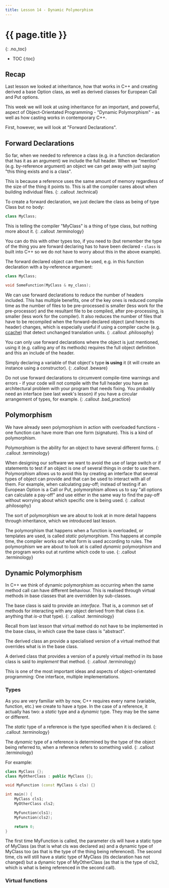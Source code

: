 ```yaml
---
title: Lesson 14 - Dynamic Polymorphism
---
```


# {{ page.title }}
{: .no_toc}

- TOC
{:toc}

## Recap

Last lesson we looked at inheritance, how that works in C++ and creating derived a base Option class, as well as derived classes for European Call and Put options.

This week we will look at using inheritance for an important, and powerful, aspect of Object-Orientated Programming - "Dynamic Polymorphism" - as well as how casting works in contemporary C++.

First, however, we will look at "Forward Declarations".

## Forward Declarations

So far, when we needed to reference a class (e.g. in a function declaration that has it as an argument) we include the full header.  When we "mention" (e.g. by-reference argument) an object we can get away with just saying "this thing exists and is a class".

This is because a reference uses the same amount of memory regardless of the size of the thing it points to.  This is all the compiler cares about when building individual files.
{: .callout .technical}

To create a forward declaration, we just declare the class as being of type Class but no body:

```cpp
class MyClass;
```

This is telling the compiler "MyClass" is a thing of type class, but nothing more about it.
{: .callout .terminology}

You can do this with other types too, if you need to (but remember the type of the thing you are forward declaring has to have been declared - `class` is built into C++ so we do not have to worry about this in the above example).

The forward declared object can then be used, e.g. in this function declaration with a by-reference argument:

```cpp
class MyClass;

void SomeFunction(MyClass & my_class);
```

We can use forward declarations to reduce the number of headers included.  This has multiple benefits, one of the key ones is reduced compile time as the number of files to be pre-processed is smaller (less work for the pre-processor) and the resultant file to be compiled, after pre-processing, is smaller (less work for the compiler).  It also reduces the number of files that have to be recompiled when the forward-declared object (and hence its header) changes, which is especially useful if using a compiler cache (e.g. [ccache](https://ccache.dev/)) that detect unchanged translation units.
{: .callout .philosophy}

You can only use forward declarations where the object is just mentioned, using it (e.g. calling any of its methods) requires the full object definition and this an include of the header.

Simply declaring a variable of that object's type **is using** it (it will create an instance using a constructor).
{: .callout .beware}

Do not use forward declarations to circumvent compile-time warnings and errors - if your code will not compile with the full header you have an architectural problem with your program that needs fixing.  You probably need an interface (see last week's lesson) if you have a circular arrangement of types, for example.
{: .callout .bad_practice}

## Polymorphism

We have already seen polymorphism in action with overloaded functions - one function can have more than one form (signature).  This is a kind of polymorphism.

Polymorphism is the ability for an object to have several different forms.
{: .callout .terminology}

When designing our software we want to avoid the use of large switch or if statements to test if an object is one of several things in order to use them.  Polymorphism allows us to avoid this by creating an interface that several types of object can provide and that can be used to interact with all of them.  For example, when calculating pay-off; instead of testing if an European Option is a Call or Put, polymorphism allows us to say "all options can calculate a pay-off" and use either in the same way to find the pay-off without worrying about which specific one is being used.
{: .callout .philosophy}

The sort of polymorphism we are about to look at in more detail happens through inheritance, which we introduced last lesson.

The polymorphism that happens when a function is overloaded, or templates are used, is called *static* polymorphism.  This happens at compile time, the compiler works out what form is used according to rules.  The polymorphism we are about to look at is called *dynamic* polymorphism and the program works out at runtime which code to use.
{: .callout .terminology}

## Dynamic Polymorphism

In C++ we think of dynamic polymorphism as occurring when the same method call can have different behaviour.  This is realised through virtual methods in base classes that are overridden by sub-classes.

The base class is said to provide an *interface*.  That is, a common set of methods for interacting with any object derived from that class (i.e. anything that *is-a* that type).
{: .callout .terminology}

Recall from last lesson that virtual method do not have to be implemented in the base class, in which case the base class is "abstract".

The derived class an provide a specialised version of a virtual method that overrides what is in the base class.

A derived class that provides a version of a purely virtual method in its base class is said to *implement* that method.
{: .callout .terminology}

This is one of the most important ideas and aspects of object-orientated programming: One interface, multiple implementations.

### Types

As you are very familiar with by now, C++ requires every name (variable, function, etc.) we create to have a type.  In the case of a reference, it actually has two: a *static* type and a *dynamic* type.  They may be the same or different.

The *static* type of a reference is the type specified when it is declared.
{: .callout .terminology}

The *dynamic* type of a reference is determined by the type of the object being referred to, when a reference refers to something valid.
{: .callout .terminology}

For example:

```cpp
class MyClass {};
class MyOtherClass : public MyClass {};

void MyFunction (const MyClass & cls) {}

int main() {
	MyClass cls1;
	MyOtherClass cls2;

	MyFunction(cls1);
	MyFunction(cls2);

	return 0;
}
```

The first time MyFunction is called, the parameter cls will have a static type of MyClass (as that is what cls was declared as) and a dynamic type of MyClass too (as that is the type of the thing being referenced).  The second time, cls will still have a static type of MyClass (its declaration has not changed) but a dynamic type of MyOtherClass (as that is the type of cls2, which is what is being referenced in the second call).

### Virtual functions


